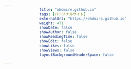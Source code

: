 ---
                title: "ohdmire.github.io"
                tags: [パーソナルサイト]
                externalUrl: "https://ohdmire.github.io"
                weight: 471
                showDate: false
                showAuthor: false
                showReadingTime: false
                showEdit: false
                showLikes: false
                showViews: false
                layoutBackgroundHeaderSpace: false
                ---

